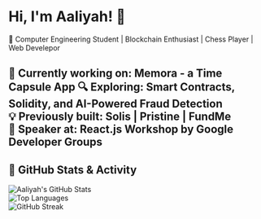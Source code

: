 # Hi, I'm Aaliyah! 👋  
🚀 Computer Engineering Student | Blockchain Enthusiast | Chess Player | Web Develepor  

 🌟 **Currently working on:** Memora - a Time Capsule App
🔍 **Exploring:** Smart Contracts, Solidity, and AI-Powered Fraud Detection  
💡 **Previously built:** Solis | Pristine | FundMe  
🎤 **Speaker at:** React.js Workshop by Google Developer Groups 
---

## 🚀 GitHub Stats & Activity  
![Aaliyah's GitHub Stats](https://github-readme-stats.vercel.app/api?username=AaliyahBatool&show_icons=true&theme=radical)  
![Top Languages](https://github-readme-stats.vercel.app/api/top-langs/?username=AaliyahBatoole&layout=compact&theme=radical)  
![GitHub Streak](https://github-readme-streak-stats.herokuapp.com/?user=AaliyahBatool&theme=radical)  
